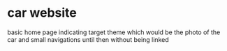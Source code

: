 # car website
 basic home page indicating target theme which would be the photo of the car and small navigations until then without being linked
